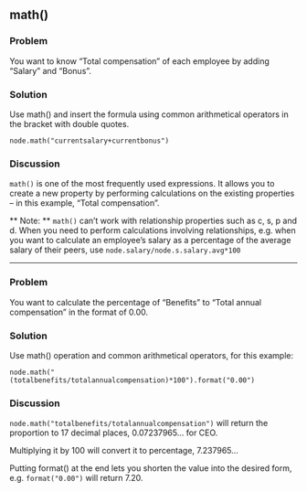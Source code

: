 ## math()

### Problem
You want to know “Total compensation” of each employee by adding “Salary” and “Bonus”.


### Solution
Use math() and insert the formula using common arithmetical operators in the bracket with double quotes.

```
node.math("currentsalary+currentbonus")

```

### Discussion

```math()``` is one of the most frequently used expressions. It allows you to create a new property by performing calculations on the existing properties – in this example, “Total compensation”.

** Note: ** ```math()``` can’t work with relationship properties such as c, s, p and d. When you need to perform calculations involving relationships, e.g. when you want to calculate an employee’s salary as a percentage of the average salary of  their peers, use 
`node.salary/node.s.salary.avg*100`

---
### Problem
You want to calculate the percentage of “Benefits” to “Total annual compensation” in the format of 0.00.

### Solution
Use math() operation and common arithmetical operators, for this example: 

```
node.math("(totalbenefits/totalannualcompensation)*100").format("0.00")
```

### Discussion
`node.math("totalbenefits/totalannualcompensation")` will return the proportion to 17 decimal places, 0.07237965… for CEO.

Multiplying it by 100 will convert it to percentage, 7.237965… 

Putting format() at the end lets you shorten the value into the desired form, e.g. `format("0.00")` will return 7.20.
